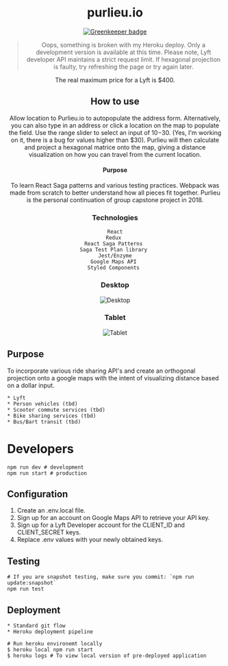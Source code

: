 <div align="center">

# purlieu.io

[![Greenkeeper badge](https://badges.greenkeeper.io/laujonat/purlieu.io.svg)](https://greenkeeper.io/)

> Oops, something is broken with my Heroku deploy. Only a development version is available at this time. Please note, Lyft developer API maintains a strict request limit. If hexagonal projection is faulty, try refreshing the page or try again later. 


The real maximum price for a Lyft is $400.   

## How to use
Allow location to Purlieu.io to autopopulate the address form. Alternatively, you can also type in an address or click a location on the map to populate the field. Use the range slider to select an input of $10-$30. (Yes, I'm working on it, there is a bug for values higher than $30).  Purlieu will then calculate and project a hexagonal matrice onto the map, giving a distance visualization on how you can travel from the current location.  

#### Purpose
To learn React Saga patterns and various testing practices. Webpack was made from scratch to better understand how all pieces fit together.  Purlieu is the personal continuation of group capstone project in 2018.  

### Technologies 

```
React
Redux 
React Saga Patterns 
Saga Test Plan library 
Jest/Enzyme
Google Maps API 
Styled Components 
```


### Desktop
![Desktop](https://i.imgur.com/qBRKmHe.jpg)


### Tablet

![Tablet](https://i.imgur.com/vMoQwB8.png)

</div>

## Purpose
To incorporate various ride sharing API's and create an orthogonal projection onto a google maps with the intent of visualizing distance based on a dollar input.

```
* Lyft 
* Person vehicles (tbd)
* Scooter commute services (tbd)
* Bike sharing services (tbd)
* Bus/Bart transit (tbd)
```

# Developers
```
npm run dev # development 
npm run start # production 
```

## Configuration
1. Create an .env.local file.
2. Sign up for an account on Google Maps API to retrieve your API key.
3. Sign up for a Lyft Developer account for the CLIENT_ID and CLIENT_SECRET keys.
4. Replace .env values with your newly obtained keys.

## Testing 
```
# If you are snapshot testing, make sure you commit: `npm run update:snapshot`
npm run test 
```

## Deployment 
```
* Standard git flow 
* Heroku deployment pipeline 

# Run heroku environemt locally 
$ heroku local npm run start
$ heroku logs # To view local version of pre-deployed application 
```
